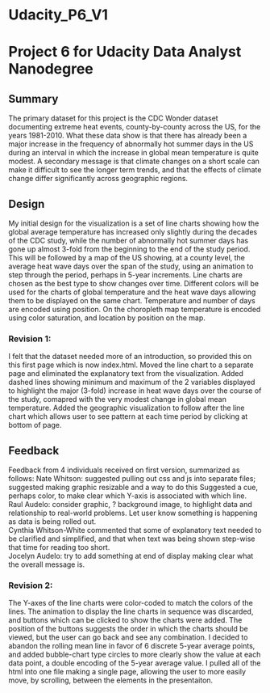 # Udacity_P6_V1
# Project 6 for Udacity Data Analyst Nanodegree
## Summary
The primary dataset for this project is the CDC Wonder dataset documenting extreme heat events,
county-by-county across the US, for the years 1981-2010.  What these data show is that there has
already been a major increase in the frequency of abnormally hot summer days in the US during
an interval in which the increase in global mean temperature is quite modest.  A secondary message
is that climate changes on a short scale can make it difficult to see the longer term trends, and
that the effects of climate change differ significantly across geographic regions.

## Design
My initial design for the visualization is a set of line charts showing how the global average temperature
has increased only slightly during the decades of the CDC study, while the number of abnormally hot summer days
has gone up almost 3-fold from the beginning to the end of the study period.  This will be followed by a map
of the US showing, at a county level, the average heat wave days over the span of the study, using an animation
to step through the period, perhaps in 5-year increments.  Line charts are chosen as the best type to show changes
over time.  Different colors will be used for the charts of global temperature and the heat wave days allowing them
to be displayed on the same chart.  Temperature and number of days are encoded using position.  On the choropleth map
temperature is encoded using color saturation, and location by position on the map.
### Revision 1:
I felt that the dataset needed more of an introduction, so provided this on this first page which is now index.html.  Moved
the line chart to a separate page and eliminated the explanatory text from the visualization.  Added dashed lines showing
minimum and maximum of the 2 variables displayed to highlight the major (3-fold) increase in heat wave days over the course
of the study, comapred with the very modest change in global mean temperature.  Added the geographic visualization to follow
after the line chart which allows user to see pattern at each time period by clicking at bottom of page.  

## Feedback
Feedback from 4 individuals received on first version, summarized as follows:
Nate Whitson: suggested pulling out css and js into separate files; suggested making graphic resizable and a way to do this
Suggested a cue, perhaps color, to make clear which Y-axis is associated with which line.
Raul Audelo: consider graphic, ? background image, to highlight data and relationship to real-world problems. Let user know
something is happening as data is being rolled out.  
Cynthia Whitson-White commented that some of explanatory text needed to be clarified and simplified, and that when text
was being shown step-wise that time for reading too short.  
Jocelyn Audelo: try to add something at end of display making clear what the overall message is.

### Revision 2:
The Y-axes of the line charts were color-coded to match the colors of the lines.  The animation to display the line charts
in sequence was discarded, and buttons which can be clicked to show the charts were added.  The position of the buttons suggests
the order in which the charts should be viewed, but the user can go back and see any combination.  I decided to abandon the
rolling mean line in favor of 6 discrete 5-year average points, and added bubble-chart type circles to more clearly show the
value at each data point, a double encoding of the 5-year average value.  I pulled all of the html into one file making a single
page, allowing the user to more easily move, by scrolling, between the elements in the presentaiton.
